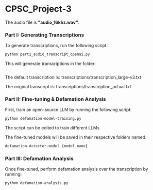 # CPSC_Project-3

The audio file is **"audio_16khz.wav"**.  

### Part I: Generating Transcriptions  
To generate transcriptions, run the following script:  

```bash
python part1_audio_transcript_openai.py
```

This will generate transcriptions in the folder: 
```bash transcriptions/
```

The default transcription is: transcriptions/transcription_large-v3.txt

The original transcript is: transcriptions/transcription_actual.txt

### Part II: Fine-tuning & Defamation Analysis

First, train an open-source LLM by running the following script:

```bash
python defamation-model-training.py
```

The script can be edited to train different LLMs.

The fine-tuned models will be saved in their respective folders named:

```bash
defamation-detector-model_{model_name}
```

### Part III: Defamation Analysis

Once fine-tuned, perform defamation analysis over the transcription by running:

```bash
python defamation-analysis.py
```
